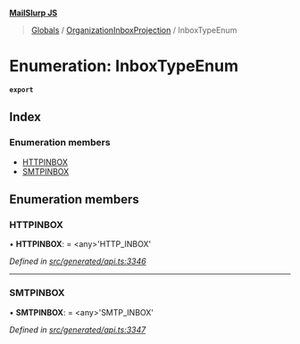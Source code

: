 **[MailSlurp JS](../README.md)**

> [Globals](../README.md) / [OrganizationInboxProjection](../modules/organizationinboxprojection.md) / InboxTypeEnum

# Enumeration: InboxTypeEnum

**`export`** 

## Index

### Enumeration members

* [HTTPINBOX](organizationinboxprojection.inboxtypeenum.md#httpinbox)
* [SMTPINBOX](organizationinboxprojection.inboxtypeenum.md#smtpinbox)

## Enumeration members

### HTTPINBOX

•  **HTTPINBOX**:  = \<any>'HTTP\_INBOX'

*Defined in [src/generated/api.ts:3346](https://github.com/mailslurp/mailslurp-client/blob/cce5bf2/src/generated/api.ts#L3346)*

___

### SMTPINBOX

•  **SMTPINBOX**:  = \<any>'SMTP\_INBOX'

*Defined in [src/generated/api.ts:3347](https://github.com/mailslurp/mailslurp-client/blob/cce5bf2/src/generated/api.ts#L3347)*
